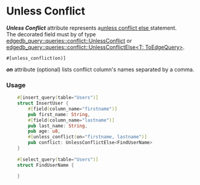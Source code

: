 # Unless Conflict 

_**Unless Conflict**_ attribute represents a[unless conflict else ](https://www.edgedb.com/docs/edgeql/insert#conflicts) statement.<br> The decorated field must by of type 
[edgedb_query::queries::conflict::UnlessConflict](https://github.com/imagineDevit/edgedb/blob/main/edgedb-query/src/queries/conflict.rs) or [edgedb_query::queries::conflict::UnlessConflictElse<T: ToEdgeQuery>](https://github.com/imagineDevit/edgedb/blob/main/edgedb-query/src/queries/conflict.rs).

    #[unless_conflict(on)]
    
_**on**_ attribute (optional) lists conflict column's names separated by a comma.

### Usage 

```rust
    #[insert_query(table="Users")]
    struct InsertUser {
        #[field(column_name="firstname")]
        pub first_name: String,
        #[field(column_name="lastname")]
        pub last_name: String,
        pub age: u8,
        #[unless_conflict(on="firstname, lastname")]
        pub conflict: UnlessConflictElse<FindUserName>
    }
    
    #[select_query(table="Users")]
    struct FindUserName {
       
    }
````